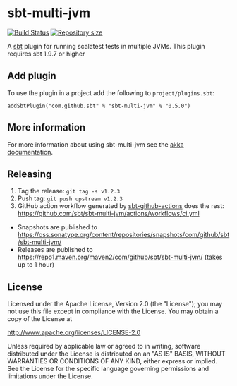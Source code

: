 # sbt-multi-jvm

[![Build Status](https://github.com/sbt/sbt-multi-jvm/actions/workflows/build-test.yml/badge.svg)](https://github.com/sbt/sbt-multi-jvm/actions/workflows/build-test.yml)
[![Repository size](https://img.shields.io/github/repo-size/sbt/sbt-multi-jvm.svg?logo=git)](https://github.com/sbt/sbt-multi-jvm)

A [sbt] plugin for running scalatest tests in multiple JVMs. This plugin requires sbt 1.9.7 or higher

[sbt]: http://www.scala-sbt.org

## Add plugin

To use the plugin in a project add the following to `project/plugins.sbt`:

    addSbtPlugin("com.github.sbt" % "sbt-multi-jvm" % "0.5.0")

## More information

For more information about using sbt-multi-jvm see the [akka documentation][akka-docs].

[akka-docs]: http://doc.akka.io/docs/akka/current/scala/multi-jvm-testing.html#multi-jvm-testing

## Releasing

1. Tag the release: `git tag -s v1.2.3`
1. Push tag: `git push upstream v1.2.3`
1. GitHub action workflow generated by [sbt-github-actions](https://github.com/sbt/sbt-github-actions) does the rest: https://github.com/sbt/sbt-multi-jvm/actions/workflows/ci.yml
  - Snapshots are published to https://oss.sonatype.org/content/repositories/snapshots/com/github/sbt/sbt-multi-jvm/
  - Releases are published to https://repo1.maven.org/maven2/com/github/sbt/sbt-multi-jvm/ (takes up to 1 hour)

## License

Licensed under the Apache License, Version 2.0 (the "License"); you may not use this file except in compliance with the License. You may obtain a copy of the License at

http://www.apache.org/licenses/LICENSE-2.0

Unless required by applicable law or agreed to in writing, software distributed under the License is distributed on an "AS IS" BASIS, WITHOUT WARRANTIES OR CONDITIONS OF ANY KIND, either express or implied. See the License for the specific language governing permissions and limitations under the License.
